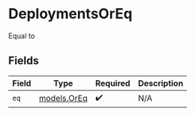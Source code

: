 # DeploymentsOrEq

Equal to


## Fields

| Field                            | Type                             | Required                         | Description                      |
| -------------------------------- | -------------------------------- | -------------------------------- | -------------------------------- |
| `eq`                             | [models.OrEq](../models/oreq.md) | :heavy_check_mark:               | N/A                              |